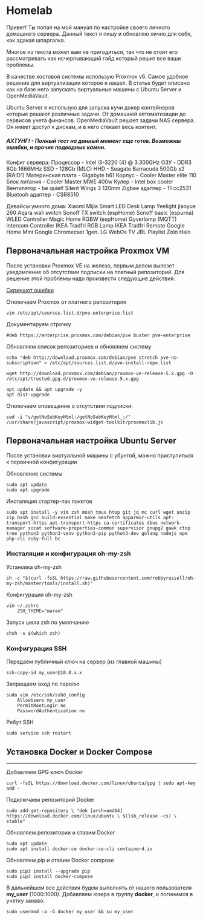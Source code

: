 # Homelab

Привет! Ты попал на мой мануал по настройке своего личного домашнего сервера. Данный текст я пишу и обновляю лично для себя, как эдакая шпаргалка.

Многое из текста может вам не пригодиться, так что не стоит его рассматривать как исчерпывающий гайд который решит все ваши проблемы.


В качестве хостовой системы использую Proxmox v6. Самое удобное решение для виртуализации которое я нашел. В статье будет описано как на базе него запускать виртуальные машины с Ubuntu Server и OpenMediaVault.

Ubuntu Server я использую для запуска кучи докер контейнеров которые решают различные задачи. От домашней автоматизации до сервисов учета финансов. 
OpenMediaVault решает задачи NAS сервера. Он имеет доступ к дискам, и в него стекает весь контент.


##### АХТУНГ! - Полный тест на данный момент еще готов. Возможны ошибки, и прочие подводные камни.

Конфиг сервера:
Процессор - Intel i3-3220 (4) @ 3.300GHz
ОЗУ - DDR3 8Gb 1666MHz
SSD - 128Gb (MLC)
HHD - Seagate Barracuda 500Gb x2 (RAID1)
Материнская плата - Gigabyte  h61
Корпус - Cooler Master elite 110
Блок питания - Cooler Master MWE 400w
Кулер - Intel box cooler
Вентилятор - be quiet! Silent Wings 3 120mm
Zigbee адаптер - TI cc2531
Bluetooh адаптер - CSR8510

Девайсы умного дома:
Xiaomi Mijia Smart LED Desk Lamp
Yeelight jiaoyue 260
Aqara wall switch
Sonoff TX switch (espHome)
Sonoff basic (espurna)
WLED Controller 
Magic Home RGBW (espHome)
Gyverlamp (MQTT)
Intercom Controller
IKEA Tradfri RGB Lamp
IKEA Tradfri Remote
Google Home Mini
Google Chromecast 1gen.
LG WebOs TV
JBL Playlist
Zolo Halo

## Первоначальная настройка Proxmox VM 

После установки Proxmox VE на железо, первым делом вылезет уведомление об отсутствии подписки на платный репозиторий. Для решение этой проблемы надо произвести следующие действия:

[Скриншот ошибки](https://github.com/zhdanovichq/homelab/raw/main/pic/subscription_server.png)

Отключаем Proxmox от платного репозитория

```shell
vim /etc/apt/sources.list.d/pve-enterprise.list
```

Документируем строчку

```
#deb https://enterprise.proxmox.com/debian/pve buster pve-enterprise
```

Обновляем список репозиториев и обновляем систему

```shell
echo "deb http://download.proxmox.com/debian/pve stretch pve-no-subscription" > /etc/apt/sources.list.d/pve-install-repo.list
```

```shell
wget http://download.proxmox.com/debian/proxmox-ve-release-5.x.gpg -O /etc/apt/trusted.gpg.d/proxmox-ve-release-5.x.gpg
```

```shell
apt update && apt upgrade -y
apt dist-upgrade
```

Отключаем оповещение о отсутствии подписки:

```shell
sed -i "s/getNoSubKeyHtml:/getNoSubKeyHtml_:/" /usr/share/javascript/proxmox-widget-toolkit/proxmoxlib.js
```

## Первоначальная настройка Ubuntu Server

После установки виртуальной машины с убунтой, можно приступиться к первичной конфигурации

 Обновление системы

```shell
sudo apt update 
sudo apt upgrade
```

Инсталяция стартер-пак пакетов
```shell
sudo apt install -y vim zsh mosh tmux htop git jq mc curl wget unzip zip bash gcc build-essential make neofetch apparmor-utils apt-transport-https apt-transport-https ca-certificates dbus network-manager socat software-properties-common supervisor gnupg2 gawk ctop tree python3 python3-venv python3-pip python3-dev golang nodejs npm  php-cli ruby-full bc
```



### Инсталяция и конфигурация **oh-my-zsh** 

Установка oh-my-zsh

```
sh -c "$(curl -fsSL https://raw.githubusercontent.com/robbyrussell/oh-my-zsh/master/tools/install.sh)"
```

Конфигурация oh-my-zsh

```
vim ~/.zshrc
    ZSH_THEME="maran"
```

Запуск шела zsh по умолчанию

```shell
chsh -s $(which zsh)
```



### Конфигурация SSH 

Передаем публичный ключ на сервер (из главной машины)

```shell
ssh-copy-id my_user@10.0.x.x
```

Запрещаем вход по паролю

```shell
sudo vim /etc/ssh/sshd_config
    AllowUsers my_user
    PermitRootLogin no
    PasswordAuthentication no
```

Ребут SSH 

```shell
sudo service ssh restart
```

##### 

## Установка Docker и Docker Compose 

------

Добавляем GPG ключ Docker

```shell
curl -fsSL https://download.docker.com/linux/ubuntu/gpg | sudo apt-key add -
```

Подключаем репозиторий Docker

```shell
sudo add-get-repository \ "deb [arch=amd64] https://download.docker.com/linux/ubuntu \ $(lsb_release -cs) \ stable"
```

 Обновляем репозитории и ставим Docker 

```shell
sudo apt update
sudo apt install docker-ce docker-ce-cli containerd.io
```

Обновляем pip и ставим Docker compose

```shell
sudo pip3 install --upgrade pip
sudo pip3 install docker-compose
```

В дальнейшем все действия будем выполнять от нашего пользователя **my_user** (1000:1000). Добавляем юзера в группу **docker**, и логинимся в учетку занаво. 

```shell
sudo usermod -a -G docker my_user && su my_user
```
